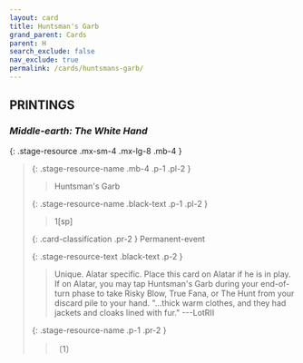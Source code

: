 ```yaml
---
layout: card
title: Huntsman's Garb
grand_parent: Cards
parent: H
search_exclude: false
nav_exclude: true
permalink: /cards/huntsmans-garb/
---
```


## PRINTINGS


### _Middle-earth: The White Hand_

{: .stage-resource .mx-sm-4 .mx-lg-8 .mb-4 }
> {: .stage-resource-name .mb-4 .p-1 .pl-2 }
> > <div class="card-mp"></div>
> > <div class="card-name">Huntsman's Garb</div>
>
> {: .stage-resource-name .black-text .p-1 .pl-2 }
> > 1[sp]
>
> {: .card-classification .pr-2 }
> Permanent-event
>
> {: .stage-resource-text .black-text .p-2 }
> > Unique. Alatar specific. Place this card on Alatar if he is in play. If on Alatar, you may tap Huntsman's Garb during your end-of-turn phase to take Risky Blow, True Fana, or The Hunt from your discard pile to your hand.   "...thick warm clothes, and they had jackets and cloaks lined with fur." ---LotRII  
> 
> {: .stage-resource-name .p-1 .pr-2 }
> > <div class="card-shield"></div>
> > <div class="card-corruption">〔1〕</div>
